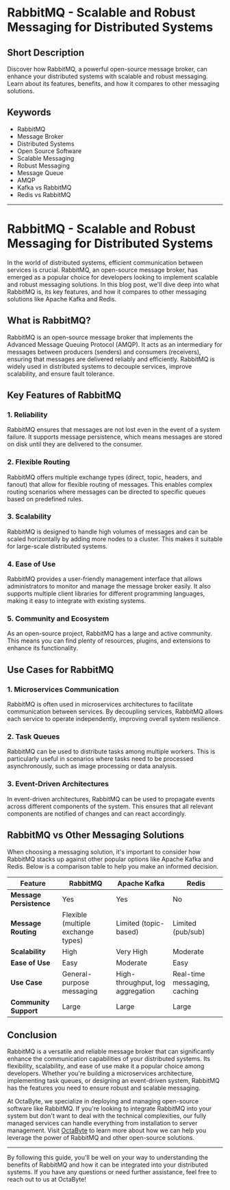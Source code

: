 # RabbitMQ - Scalable and Robust Messaging for Distributed Systems

## Short Description
Discover how RabbitMQ, a powerful open-source message broker, can enhance your distributed systems with scalable and robust messaging. Learn about its features, benefits, and how it compares to other messaging solutions.

## Keywords
- RabbitMQ
- Message Broker
- Distributed Systems
- Open Source Software
- Scalable Messaging
- Robust Messaging
- Message Queue
- AMQP
- Kafka vs RabbitMQ
- Redis vs RabbitMQ

---

# RabbitMQ - Scalable and Robust Messaging for Distributed Systems

In the world of distributed systems, efficient communication between services is crucial. RabbitMQ, an open-source message broker, has emerged as a popular choice for developers looking to implement scalable and robust messaging solutions. In this blog post, we'll dive deep into what RabbitMQ is, its key features, and how it compares to other messaging solutions like Apache Kafka and Redis.

## What is RabbitMQ?

RabbitMQ is an open-source message broker that implements the Advanced Message Queuing Protocol (AMQP). It acts as an intermediary for messages between producers (senders) and consumers (receivers), ensuring that messages are delivered reliably and efficiently. RabbitMQ is widely used in distributed systems to decouple services, improve scalability, and ensure fault tolerance.

## Key Features of RabbitMQ

### 1. **Reliability**
RabbitMQ ensures that messages are not lost even in the event of a system failure. It supports message persistence, which means messages are stored on disk until they are delivered to the consumer.

### 2. **Flexible Routing**
RabbitMQ offers multiple exchange types (direct, topic, headers, and fanout) that allow for flexible routing of messages. This enables complex routing scenarios where messages can be directed to specific queues based on predefined rules.

### 3. **Scalability**
RabbitMQ is designed to handle high volumes of messages and can be scaled horizontally by adding more nodes to a cluster. This makes it suitable for large-scale distributed systems.

### 4. **Ease of Use**
RabbitMQ provides a user-friendly management interface that allows administrators to monitor and manage the message broker easily. It also supports multiple client libraries for different programming languages, making it easy to integrate with existing systems.

### 5. **Community and Ecosystem**
As an open-source project, RabbitMQ has a large and active community. This means you can find plenty of resources, plugins, and extensions to enhance its functionality.

## Use Cases for RabbitMQ

### 1. **Microservices Communication**
RabbitMQ is often used in microservices architectures to facilitate communication between services. By decoupling services, RabbitMQ allows each service to operate independently, improving overall system resilience.

### 2. **Task Queues**
RabbitMQ can be used to distribute tasks among multiple workers. This is particularly useful in scenarios where tasks need to be processed asynchronously, such as image processing or data analysis.

### 3. **Event-Driven Architectures**
In event-driven architectures, RabbitMQ can be used to propagate events across different components of the system. This ensures that all relevant components are notified of changes and can react accordingly.

## RabbitMQ vs Other Messaging Solutions

When choosing a messaging solution, it's important to consider how RabbitMQ stacks up against other popular options like Apache Kafka and Redis. Below is a comparison table to help you make an informed decision.

| Feature                | RabbitMQ                          | Apache Kafka                     | Redis                            |
|------------------------|-----------------------------------|----------------------------------|----------------------------------|
| **Message Persistence**| Yes                               | Yes                              | No                               |
| **Message Routing**    | Flexible (multiple exchange types)| Limited (topic-based)            | Limited (pub/sub)               |
| **Scalability**        | High                              | Very High                        | Moderate                         |
| **Ease of Use**        | Easy                              | Moderate                         | Easy                             |
| **Use Case**           | General-purpose messaging         | High-throughput, log aggregation| Real-time messaging, caching     |
| **Community Support**  | Large                             | Large                            | Large                            |

## Conclusion

RabbitMQ is a versatile and reliable message broker that can significantly enhance the communication capabilities of your distributed systems. Its flexibility, scalability, and ease of use make it a popular choice among developers. Whether you're building a microservices architecture, implementing task queues, or designing an event-driven system, RabbitMQ has the features you need to ensure robust and scalable messaging.

At OctaByte, we specialize in deploying and managing open-source software like RabbitMQ. If you're looking to integrate RabbitMQ into your system but don't want to deal with the technical complexities, our fully managed services can handle everything from installation to server management. Visit [OctaByte](https://octabyte.io) to learn more about how we can help you leverage the power of RabbitMQ and other open-source solutions.

---

By following this guide, you'll be well on your way to understanding the benefits of RabbitMQ and how it can be integrated into your distributed systems. If you have any questions or need further assistance, feel free to reach out to us at OctaByte!